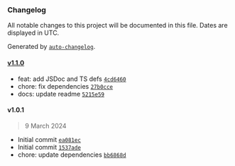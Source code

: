 ### Changelog

All notable changes to this project will be documented in this file. Dates are displayed in UTC.

Generated by [`auto-changelog`](https://github.com/CookPete/auto-changelog).

#### [v1.1.0](https://github.com/ChrisCodesThings/is-hex-color/compare/v1.0.1...v1.1.0)

- feat: add JSDoc and TS defs [`4cd6460`](https://github.com/ChrisCodesThings/is-hex-color/commit/4cd6460dcee5631dd6269082d480764a4bb2658a)
- chore: fix dependencies [`27b0cce`](https://github.com/ChrisCodesThings/is-hex-color/commit/27b0cce143849fb906a69a91342d4f361ee19c5c)
- docs: update readme [`5215e59`](https://github.com/ChrisCodesThings/is-hex-color/commit/5215e5903704f555ce35139515da4fd0b00bb250)

#### v1.0.1

> 9 March 2024

- Initial commit [`ea081ec`](https://github.com/ChrisCodesThings/is-hex-color/commit/ea081ec5a51925cd0f1b5cf3445254de843aa3e0)
- Initial commit [`1537ade`](https://github.com/ChrisCodesThings/is-hex-color/commit/1537ade0ba09ba5e054d5f342f1f54507aec02d3)
- chore: update dependencies [`bb6868d`](https://github.com/ChrisCodesThings/is-hex-color/commit/bb6868dabe7da6e14377f453b7ab0cd2b6d77a72)
